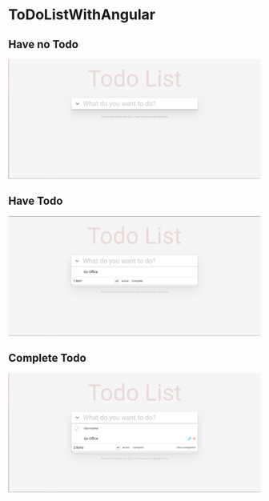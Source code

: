 # ToDoListWithAngular
## Have no Todo
![UI1](image/UI1.png)
## Have Todo
![UI](image/UI.png)
## Complete Todo
![UI2](image/UI2.png)
